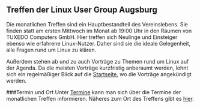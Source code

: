 ## Treffen der Linux User Group Augsburg

Die monatlichen Treffen sind ein Hauptbestandteil des Vereinslebens. 
Sie finden statt am ersten Mittwoch im Monat ab 19:00 Uhr in den Räumen von TUXEDO Computers GmbH.
Hier treffen sich Neulinge und Einsteiger ebenso wie erfahrene Linux-Nutzer. 
Daher sind sie die ideale Gelegenheit, alle Fragen rund um Linux zu klären.

Außerdem stehen ab und zu auch Vorträge zu Themen rund um Linux auf der Agenda. 
Da die meisten Vorträge kurzfristig anberaumt werden, 
lohnt sich ein regelmäßiger Blick auf die [Startseite](/start/), wo die Vorträge angekündigt werden.

###Termin und Ort
Unter [Termine](/Treffen/Termine/) kann man sich über die Termine der monatlichen Treffen 
informieren. Näheres zum Ort des Treffens gibt es [hier](/Treffen/Treffpunkt/). 
